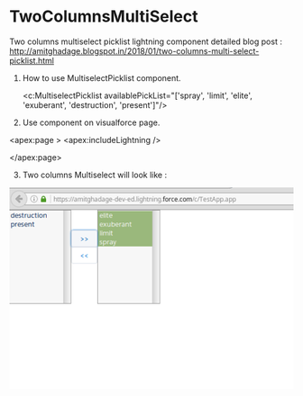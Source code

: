 # TwoColumnsMultiSelect
Two columns multiselect picklist lightning component
detailed blog post : http://amitghadage.blogspot.in/2018/01/two-columns-multi-select-picklist.html

1) How to use MultiselectPicklist component.

    <c:MultiselectPicklist availablePickList="['spray', 'limit', 'elite', 'exuberant', 'destruction', 'present']"/>
    
2) Use component on visualforce page.

<apex:page >
<apex:includeLightning />
    <div id="multiselectDiv" />
	<script>
	 $Lightning.use("c:TestApp", function() {
	 $Lightning.createComponent("c:MultiselectPicklist",
	 {availablePickList : ['spray', 'limit', 'elite', 'exuberant', 'destruction', 'present']},
	 'multiselectDiv',
	 function(cmp) {
            console.log('component created successfully')
          });
	});
	</script>
</apex:page>


3) Two columns Multiselect will look like :

  ![alt text](https://github.com/amitghadage/TwoColumnsMultiSelect/blob/master/2ColumnsMultiselectPicklist.png)
